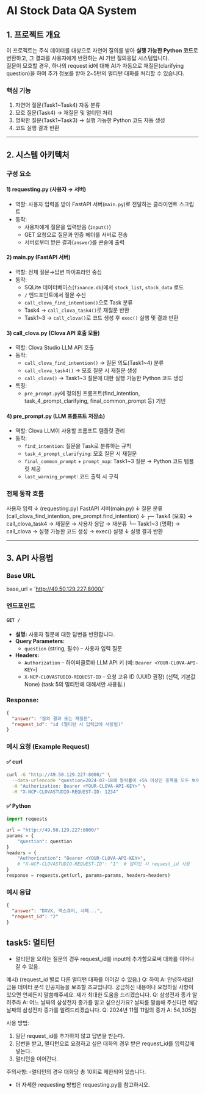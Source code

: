 # AI Stock Data QA System

## 1. 프로젝트 개요
이 프로젝트는 주식 데이터를 대상으로 자연어 질의를 받아 **실행 가능한 Python 코드**로 변환하고, 그 결과를 사용자에게 반환하는 AI 기반 질의응답 시스템입니다.  
질문이 모호할 경우, 하나의 request id에 대해 AI가 자동으로 재질문(clarifying question)을 하여 추가 정보를 받아 2~5턴의 멀티턴 대화를 처리할 수 있습니다.

### 핵심 기능
1. 자연어 질문(Task1~Task4) 자동 분류
2. 모호 질문(Task4) → 재질문 및 멀티턴 처리
3. 명확한 질문(Task1~Task3) → 실행 가능한 Python 코드 자동 생성
4. 코드 실행 결과 반환

---

## 2. 시스템 아키텍처

### 구성 요소
#### 1) requesting.py (사용자 → 서버)
- 역할: 사용자 입력을 받아 FastAPI 서버(`main.py`)로 전달하는 클라이언트 스크립트
- 동작:
  - 사용자에게 질문을 입력받음 (`input()`)
  - GET 요청으로 질문과 인증 헤더를 서버로 전송
  - 서버로부터 받은 결과(`answer`)를 콘솔에 출력

#### 2) main.py (FastAPI 서버)
- 역할: 전체 질문→답변 파이프라인 중심
- 동작:
  - SQLite 데이터베이스(`finance.db`)에서 `stock_list`, `stock_data` 로드
  - `/` 엔드포인트에서 질문 수신
  - `call_clova_find_intention()`으로 Task 분류
  - Task4 → `call_clova_task4()`로 재질문 반환
  - Task1~3 → `call_clova()`로 코드 생성 후 `exec()` 실행 및 결과 반환

#### 3) call_clova.py (Clova API 호출 모듈)
- 역할: Clova Studio LLM API 호출
- 동작:
  - `call_clova_find_intention()` → 질문 의도(Task1~4) 분류
  - `call_clova_task4()` → 모호 질문 시 재질문 생성
  - `call_clova()` → Task1~3 질문에 대한 실행 가능한 Python 코드 생성
- 특징:
  - `pre_prompt.py`에 정의된 프롬프트(find_intention, task_4_prompt_clarifying, final_common_prompt 등) 기반

#### 4) pre_prompt.py (LLM 프롬프트 저장소)
- 역할: Clova LLM이 사용할 프롬프트 템플릿 관리
- 동작:
  - `find_intention`: 질문을 Task로 분류하는 규칙
  - `task_4_prompt_clarifying`: 모호 질문 시 재질문
  - `final_common_prompt` + `prompt_map`: Task1~3 질문 → Python 코드 템플릿 제공
  - `last_warning_prompt`: 코드 출력 시 규칙

### 전체 동작 흐름
사용자 입력
↓ (requesting.py)
FastAPI 서버(main.py)
↓
질문 분류 (call_clova_find_intention, pre_prompt.find_intention)
↓
┌─ Task4 (모호) → call_clova_task4 → 재질문 → 사용자 응답 → 재분류
└─ Task1~3 (명확) → call_clova → 실행 가능한 코드 생성 → exec() 실행
↓
실행 결과 반환

---

## 3. API 사용법

### Base URL
base_url = 'http://49.50.129.227:8000/'  

### 엔드포인트
#### `GET /`
- **설명:** 사용자 질문에 대한 답변을 반환합니다.
- **Query Parameters:**
  - `question` (string, 필수) – 사용자 입력 질문
- **Headers:**
  - `Authorization` – 하이퍼클로바 LLM API 키 (예: `Bearer <YOUR-CLOVA-API-KEY>`)
  - `X-NCP-CLOVASTUDIO-REQUEST-ID` – 요청 고유 ID (UUID 권장) (선택, 기본값 None) (task 5의 멀티턴에 대해서만 사용됨.)
### Response:
```json
{
  "answer": "질의 결과 또는 재질문",
  "request_id": "id (멀티턴 시 입력값에 사용됨)"
}
```

### 예시 요청 (Example Request)

#### ✅ curl
```bash
curl -G "http://49.50.129.227:8000/" \
  --data-urlencode "question=2024-07-18에 등락률이 +5% 이상인 종목을 모두 보여줘" \
  -H "Authorization: Bearer <YOUR-CLOVA-API-KEY>" \
  -H "X-NCP-CLOVASTUDIO-REQUEST-ID: 1234"
```

#### ✅ Python
```python
import requests

url = "http://49.50.129.227:8000/"
params = {
    "question": question
}
headers = {
    "Authorization": "Bearer <YOUR-CLOVA-API-KEY>",
    # "X-NCP-CLOVASTUDIO-REQUEST-ID": "1"  # 멀티턴 시 request_id 사용
}
response = requests.get(url, params=params, headers=headers)
```

### 예시 응답
```json
{
  "answer": "DXVX, 엑스큐어, 샤페...",
  "request_id": "2"
}
```


## task5: 멀티턴
- 멀티턴을 요하는 질문의 경우 request_id를 input에 추가함으로써 대화를 이어나갈 수 있음.

예시) (request_id 별로 다른 멀티턴 대화를 이어갈 수 있음.)
Q: 하이
A: 안녕하세요! 금융 데이터 분석 인공지능을 보조할 조교입니다. 
궁금하신 내용이나 요청하실 사항이 있으면 언제든지 말씀해주세요. 제가 최대한 도움을 드리겠습니다.
Q: 삼성전자 종가 알려주라
A: 어느 날짜의 삼성전자 종가를 알고 싶으신가요? 날짜를 말씀해 주신다면 해당 날짜의 삼성전자 종가를 알려드리겠습니다.
Q: 2024년 11월 11일의 종가
A: 54,305원

사용 방법:
1. 일단 request_id를 추가하지 않고 답변을 받는다.
2. 답변을 받고, 멀티턴으로 요청하고 싶은 대화의 경우 받은 request_id를 입력값에 넣는다.
3. 멀티턴을 이어간다.

주의사항:
-멀티턴의 경우 대화당 총 10회로 제한되어 있습니다.


- 더 자세한 requesting 방법은 requesting.py를 참고하시오.